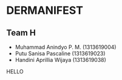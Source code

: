 # DERMANIFEST

## Team H

* Muhammad Anindyo P. M. (1313619004)
* Putu Sanisa Pascaline (1313619023)
* Handini Aprillia Wijaya (1313619038) 

HELLO
